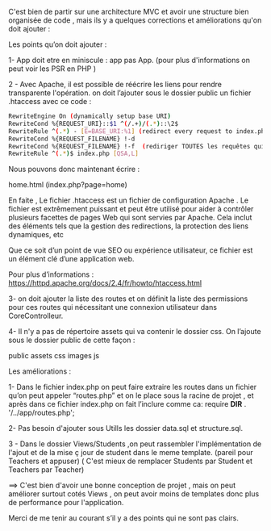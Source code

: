 
C'est bien de partir sur une architecture MVC et avoir une structure bien organisée de code , mais ils y a quelques corrections
et améliorations qu'on doit ajouter :


Les points qu’on doit ajouter :

1- App doit etre en miniscule : app pas App. (pour plus d'informations on peut voir les PSR en PHP )

2 -  Avec Apache, il est possible de réécrire les liens pour rendre transparente l'opération.
on doit l’ajouter sous le dossier public un fichier .htaccess avec ce code :

```bash
RewriteEngine On (dynamically setup base URI)
RewriteCond %{REQUEST_URI}::$1 ^(/.+)/(.*)::\2$
RewriteRule ^(.*) - [E=BASE_URI:%1] (redirect every request to index.php  and give the relative URL in "_url" GET param)
RewriteCond %{REQUEST_FILENAME} !-d
RewriteCond %{REQUEST_FILENAME} !-f  (rediriger TOUTES les requêtes qui mène au dossier dans lequel se trouve le .htaccess vers index.php)
RewriteRule ^(.*)$ index.php [QSA,L]
```

Nous pouvons donc maintenant écrire :

home.html (index.php?page=home)

En faite , Le fichier .htaccess est un fichier de configuration Apache . Le fichier est extrêmement puissant
et peut être utilisé pour aider à contrôler plusieurs facettes de pages Web qui sont servies par Apache.
Cela inclut des éléments tels que la gestion des redirections, la protection des liens dynamiques, etc

Que ce soit d’un point de vue SEO ou expérience utilisateur, ce fichier est un élément clé d’une application web.

Pour plus d’informations :
https://httpd.apache.org/docs/2.4/fr/howto/htaccess.html

 
3-  on doit ajouter la liste des routes et on définit  la liste des permissions pour ces routes qui
nécessitant une connexion utilisateur dans CoreControlleur.

4- Il n'y a pas de répertoire assets qui va contenir le dossier css. On l’ajoute sous le dossier public de cette façon :

public
   assets
     css
     images
     js


Les améliorations :

1- Dans le fichier index.php on peut  faire extraire les routes dans un fichier qu’on peut appeler “routes.php”
et on le place sous la racine de projet , et après dans ce fichier index.php on fait l’inclure
comme ca:  require __DIR__ . '/../app/routes.php';


2- Pas besoin d'ajouter sous Utills les dossier data.sql et structure.sql.

3 - Dans  le dossier Views/Students ,on peut rassembler l'implémentation de l'ajout et de la mise ç jour de student dans le meme template.
(pareil pour Teachers et appuser) ( C'est mieux de remplacer Students par Student et Teachers par Teacher)


==> C'est bien d'avoir une bonne conception de projet , mais on peut améliorer surtout cotés Views , on peut avoir moins de templates 
donc plus de performance pour l'application.


Merci de me tenir au courant s’il y a des points qui ne sont pas clairs. 
